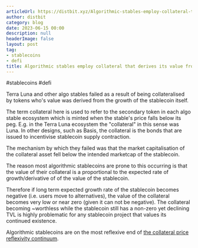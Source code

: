 ```yaml
---
articleUrl: https://distbit.xyz/Algorithmic-stables-employ-collateral-that-derives-its-value-from-TVL-growth
author: distbit
category: blog
date: 2023-06-15 00:00
description: null
headerImage: false
layout: post
tag:
- stablecoins
- defi
title: Algorithmic stables employ collateral that derives its value from TVL growth
---
```


#stablecoins #defi
 

Terra Luna and other algo stables failed as a result of being collateralised by tokens who's value was derived from the growth of the stablecoin itself.

The term collateral here is used to refer to the secondary token in each algo stable ecosystem which is minted when the stable's price falls below its peg. E.g. in the Terra Luna ecosystem the "collateral" in this sense was Luna. In other designs, such as Basis, the collateral is the bonds that are issued to incentivise stablecoin supply contraction.

The mechanism by which they failed was that the market capitalisation of the collateral asset fell below the intended marketcap of the stablecoin.

The reason most algorithmic stablecoins are prone to this occurring is that the value of their collateral is a proportional to the expected rate of growth/derivative of of the value of the stablecoin.

Therefore if long term expected growth rate of the stablecoin becomes negative (i.e. users move to alternatives), the value of the collateral becomes very low or near zero (given it can not be negative). The collateral becoming ~worthless while the stablecoin still has a non-zero yet declining TVL is highly problematic for any stablecoin project that values its continued existence. 

Algorithmic stablecoins are on the most reflexive end of [the collateral price reflexivity continuum](/The-collateral-price-reflexivity-continuum).